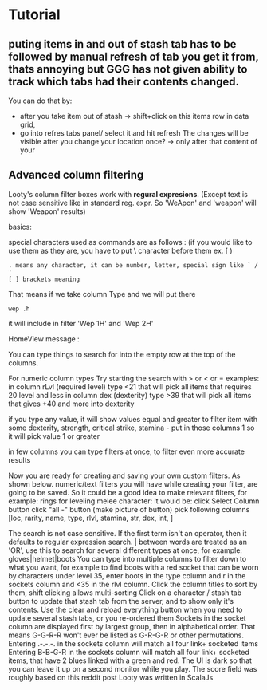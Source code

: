# Tutorial 
## puting items in and out of stash tab has to be followed by manual refresh of tab you get it from, thats annoying but GGG has not given ability to track which tabs had their contents changed.
You can do that by:
- after you take item out of stash -> shift+click on this items row in data grid, 
- go into refres tabs panel/ select it and hit refresh
The changes will be visible after you change your location once? -> only after that content of your

## Advanced column filtering
Looty's column filter boxes work with **regural expresions**. (Except text is not case sensitive like in standard reg. expr. So 'WeApon' and 'weapon' will show 'Weapon' results)

basics:

special characters used as commands are as follows : (if you would like to use them as they are, you have to put \ character before them ex. \[ )

```
. means any character, it can be number, letter, special sign like ` / '
[ ] brackets meaning 
```

That means if we take column Type and we will put there 
```
wep .h
```
it will include in filter 'Wep 1H' and 'Wep 2H'

HomeView message :

You can type things to search for into the empty row at the top of the columns.

For numeric column types Try starting the search with > or < or = 
examples:
in column rLvl (required level) type <21 that will pick all items that requires 20 level and less
in column dex (dexterity) type >39 that will pick all items that gives +40 and more into dexterity

if you type any value, it will show values equal and greater
to filter item with some dexterity, strength, critical strike, stamina - put in those columns 1 so it will pick value 1 or greater

in few columns you can type filters at once, to filter even more accurate results

Now you are ready for creating and saving your own custom filters. As shown below. numeric/text filters you will have while creating your filter, are going to be saved. So it could be a good idea to make relevant filters, for example:
rings for leveling melee character:
it would be:
click Select Column button
click "all -" button (make picture of button)
pick following columns
[loc, rarity, name, type, rlvl, stamina, str, dex, int, ]


The search is not case sensitive.
If the first term isn't an operator, then it defaults to regular expression search.
| between words are treated as an 'OR', use this to search for several different types at once, for example: gloves|helmet|boots
You can type into multiple columns to filter down to what you want, for example to find boots with a red socket that can be worn by characters under level 35, enter boots in the type column and r in the sockets column and <35 in the rlvl column.
Click the column titles to sort by them, shift clicking allows multi-sorting
Click on a character / stash tab button to update that stash tab from the server, and to show only it's contents.
Use the clear and reload everything button when you need to update several stash tabs, or you re-ordered them
Sockets in the socket column are displayed first by largest group, then in alphabetical order. That means G-G-R-R won't ever be listed as G-R-G-R or other permutations.
Entering .-.-.-. in the sockets column will match all four link+ socketed items
Entering B-B-G-R in the sockets column will match all four link+ socketed items, that have 2 blues linked with a green and red.
The UI is dark so that you can leave it up on a second monitor while you play.
The score field was roughly based on this reddit post
Looty was written in ScalaJs
